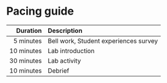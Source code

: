 # Pacing guide

Duration | Description
-:|:-
5 minutes | Bell work, Student experiences survey
10 minutes | Lab introduction
30 minutes | Lab activity
10 minutes | Debrief
